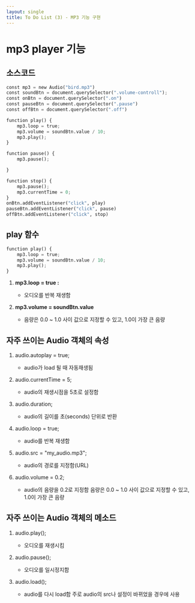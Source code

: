 ```yaml
---
layout: single
title: To Do List (3) - MP3 기능 구현
---
```

# mp3 player 기능 

## 소스코드 


```python
const mp3 = new Audio("bird.mp3")
const soundBtn = document.querySelector(".volume-controll");
const onBtn = document.querySelector(".on")
const pauseBtn = document.querySelector(".pause")
const offBtn = document.querySelector(".off")

function play() {
    mp3.loop = true;
    mp3.volume = soundBtn.value / 10;
    mp3.play();
}

function pause() {
    mp3.pause();

}

function stop() {
    mp3.pause();
    mp3.currentTime = 0;
}
onBtn.addEventListener("click", play)
pauseBtn.addEventListener("click", pause)
offBtn.addEventListener("click", stop)
```

## play 함수 


```python
function play() {
    mp3.loop = true;
    mp3.volume = soundBtn.value / 10;
    mp3.play();
}
```

1. **mp3.loop = true :**   
    + 오디오를 반복 재생함 

2. **mp3.volume = soundBtn.value**   
    + 음량은 0.0 ~ 1.0 사이 값으로 지정할 수 있고, 1.0이 가장 큰 음량


## 자주 쓰이는 Audio 객체의 속성

1. audio.autoplay = true;
    
    + audio가 load 될 때 자동재생됨

     
2. audio.currentTime = 5;

    + audio의 재생시점을 5초로 설정함

   
3. audio.duration;

    + audio의 길이를 초(seconds) 단위로 반환

   
4. audio.loop = true;

    + audio를 반복 재생함

   
5. audio.src = "my_audio.mp3";

    + audio의 경로를 지정함(URL)

   
6. audio.volume = 0.2;

    + audio의 음량을 0.2로 지정함
      음량은 0.0 ~ 1.0 사이 값으로 지정할 수 있고, 1.0이 가장 큰 음량
   
## 자주 쓰이는 Audio 객체의 메소드

1. audio.play();

    + 오디오를 재생시킴 

   
2. audio.pause();

    + 오디오를 일시정지함 
   
3. audio.load();

    + audio를 다시 load함
      주로 audio의 src나 설정이 바뀌었을 경우에 사용
   
